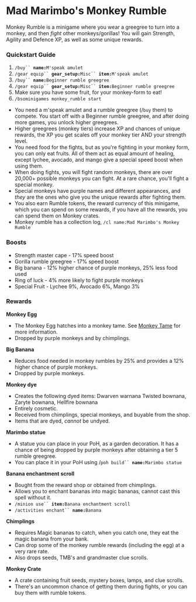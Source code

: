 # Mad Marimbo's Monkey Rumble

Monkey Rumble is a minigame where you wear a greegree to turn into a monkey, and then _fight_ other monkeys/gorillas! You will gain Strength, Agility and Defence XP, as well as some unique rewards.

### Quickstart Guide

1. `/buy`` `**`name:`**`M'speak amulet`
2. `/gear equip`` `**`gear_setup:`**`Misc`` `**`item:`**`M'speak amulet`
3. `/buy`` `**`name:`**`Beginner rumble greegree`
4. `/gear equip`` `**`gear_setup:`**`Misc`` `**`item:`**`Beginner rumble greegree`
5. Make sure you have some fruit, for your monkey-form to eat!
6. `/bsominigames monkey_rumble start`

* You need a m'speak amulet and a rumble greegree (/`buy` them) to compete. You start off with a Beginner rumble greegree, and after doing more games, you unlock higher greegrees.
* Higher greegrees (monkey tiers) increase XP and chances of unique rewards, the XP you get scales off your monkey tier AND your strength level.
* You need food for the fights, but as you're fighting in your monkey form, you can only eat fruits. All of them act as equal amount of healing, except lychee, avocado, and mango give a special speed boost when using them.
* When doing fights, you will fight random monkeys, there are over 20,000+ possible monkeys you can fight. At a rare chance, you'll fight a special monkey.
* Special monkeys have purple names and different appearances, and _they_ are the ones who give you the unique rewards after fighting them.
* You also earn Rumble tokens, the reward currency of this minigame, which you can spend on some rewards, if you have all the rewards, you can spend them on Monkey crates.
* Monkey rumble has a collection log, `/cl name:Mad Marimbo's Monkey Rumble`

### **Boosts**

* Strength master cape - 17% speed boost
* Gorilla rumble greegree - 17% speed boost
* Big banana - 12% higher chance of purple monkeys, 25% less food used
* Ring of luck - 4% more likely to fight purple monkeys
* Special Fruit - Lychee 9%, Avocado 6%, Mango 3%

### **Rewards**

**Monkey Egg**

* The Monkey Egg hatches into a monkey tame. See [Monkey Tame](monkey-tame.md) for more information.
* Dropped by purple monkeys and by chimplings.

**Big Banana**&#x20;

* Reduces food needed in monkey rumbles by 25% and provides a 12% higher chance of purple monkeys.
* Dropped by purple monkeys.

**Monkey dye**

* Creates the following dyed items: Dwarven warnana Twisted bownana, Zaryte bownana, Hellfire bownana
* Entirely cosmetic.
* Received from chimplings, special monkeys, and buyable from the shop.
* Items that are dyed, _cannot_ be undyed.

**Marimbo statue**

* A statue you can place in your PoH, as a garden decoration. It has a chance of being dropped by purple monkeys after obtaining a tier 5 rumble greegree.
* You can place it in your PoH using /`poh build`` `**`name:`**`Marimbo statue`

**Banana enchantment scroll**

* Bought from the reward shop or obtained from chimplings.
* Allows you to enchant bananas into magic bananas, cannot cast this spell without it.
* `/minion use`` `**`item:`**`Banana enchantment scroll`
* `/activities enchant`` `**`name:`**`Banana`

**Chimplings**

* Requires Magic bananas to catch, when you catch one, they eat the magic banana from your bank.
* Can drop some of the monkey rumble rewards (including the egg) at a very rare rate.
* Also drops seeds, TMB's and grandmaster clue scrolls.

**Monkey Crate**

* A crate containing fruit seeds, mystery boxes, lamps, and clue scrolls.
* There's an uncommon chance of getting them during fights, or you can buy them with rumble tokens.
